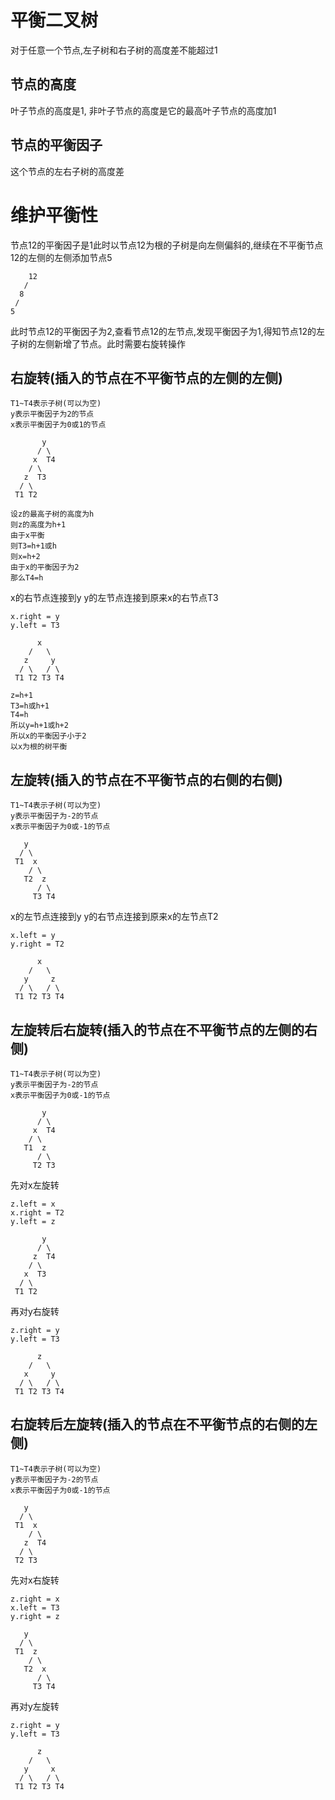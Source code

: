 # 平衡二叉树
对于任意一个节点,左子树和右子树的高度差不能超过1
## 节点的高度
叶子节点的高度是1, 非叶子节点的高度是它的最高叶子节点的高度加1
## 节点的平衡因子
这个节点的左右子树的高度差

# 维护平衡性
节点12的平衡因子是1此时以节点12为根的子树是向左侧偏斜的,继续在不平衡节点12的左侧的左侧添加节点5
```
    12
   /
  8
 /
5
```
此时节点12的平衡因子为2,查看节点12的左节点,发现平衡因子为1,得知节点12的左子树的左侧新增了节点。此时需要右旋转操作
## 右旋转(插入的节点在不平衡节点的左侧的左侧)
```
T1~T4表示子树(可以为空)
y表示平衡因子为2的节点
x表示平衡因子为0或1的节点

       y
      / \
     x  T4
    / \
   z  T3
  / \
 T1 T2

设z的最高子树的高度为h
则z的高度为h+1
由于x平衡
则T3=h+1或h
则x=h+2
由于x的平衡因子为2
那么T4=h
```
x的右节点连接到y
y的左节点连接到原来x的右节点T3
```
x.right = y
y.left = T3

      x
    /   \
   z     y
  / \   / \
 T1 T2 T3 T4

z=h+1
T3=h或h+1
T4=h
所以y=h+1或h+2
所以x的平衡因子小于2
以x为根的树平衡
```
## 左旋转(插入的节点在不平衡节点的右侧的右侧)
```
T1~T4表示子树(可以为空)
y表示平衡因子为-2的节点
x表示平衡因子为0或-1的节点

   y
  / \
 T1  x
    / \
   T2  z
      / \
     T3 T4
```
x的左节点连接到y
y的右节点连接到原来x的左节点T2
```
x.left = y
y.right = T2

      x
    /   \
   y     z
  / \   / \
 T1 T2 T3 T4
```
## 左旋转后右旋转(插入的节点在不平衡节点的左侧的右侧)
```
T1~T4表示子树(可以为空)
y表示平衡因子为-2的节点
x表示平衡因子为0或-1的节点

       y
      / \
     x  T4
    / \
   T1  z
      / \
     T2 T3
```
先对x左旋转
```
z.left = x
x.right = T2
y.left = z

       y
      / \
     z  T4
    / \
   x  T3
  / \
 T1 T2
```
再对y右旋转
```
z.right = y
y.left = T3

      z
    /   \
   x     y
  / \   / \
 T1 T2 T3 T4
```
## 右旋转后左旋转(插入的节点在不平衡节点的右侧的左侧)
```
T1~T4表示子树(可以为空)
y表示平衡因子为-2的节点
x表示平衡因子为0或-1的节点

   y
  / \
 T1  x
    / \
   z  T4
  / \
 T2 T3
```
先对x右旋转
```
z.right = x
x.left = T3
y.right = z

   y
  / \
 T1  z
    / \
   T2  x
      / \
     T3 T4
```
再对y左旋转
```
z.right = y
y.left = T3

      z
    /   \
   y     x
  / \   / \
 T1 T2 T3 T4
```
